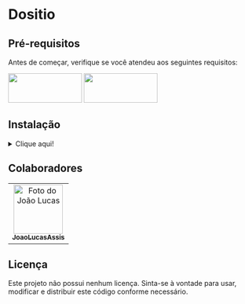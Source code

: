 # Dositio

## Pré-requisitos

Antes de começar, verifique se você atendeu aos seguintes requisitos:

<p align="">
    <img  src="https://serverdo.in/wp-content/uploads/2019/05/node-js-736399_1280.jpg" alt="" width="150px" height="60px"/>
    <img  src="https://repository-images.githubusercontent.com/69495170/8125e100-61bc-11e9-8d9f-eb01f522f962" alt="" width="150px" height="60px"/>
</p>

## Instalação
<details>
<summary>Clique aqui!</summary>
<p>

### Pré-requisitos para instalação!

![Git](https://img.shields.io/badge/Git-E34F26?style=for-the-badge&logo=git&logoColor=white)
--------------------------------------------------------------------------------------------

Para começar, clone o repositório do projeto em seu ambiente local. Siga a etapa abaixo:

* Abra o terminal na pasta onde deseja clonar o repositório.

* Clone o repositório para o seu ambiente local usando o seguinte comando:

```git
git clone https://github.com/JoaoLucasAssis/Dositio.git
```

> :warning: obs: Certifique-se de ter o git instalado antes de executar o comando no terminal

* Crie uma branch local baseada na branch remota com o seguinte comando:

```git
git checkout develop
```

Agora você está pronto para começar a trabalhar em sua nova branch!
</p>
</details>

## Colaboradores

<table>
  <tr>
  <!-- João Lucas -->
    <td align="center">
      <a href="https://github.com/JoaoLucasAssis">
        <img src="https://encrypted-tbn0.gstatic.com/images?q=tbn:ANd9GcQwxCRWlkfeigdbif83ap111RPNlGARl02wOF5OvW9zUA&s" width="100px;" height="100px;" alt="Foto do João Lucas"/><br>
        <sub>
          <b>JoaoLucasAssis</b>
        </sub>
      </a>
    </td>
    </td>
  </tr>
</table>

## Licença

Este projeto não possui nenhum licença. Sinta-se à vontade para usar, modificar e distribuir este código conforme necessário.